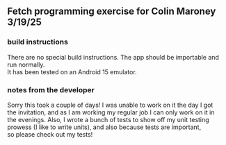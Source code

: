 
## Fetch programming exercise for Colin Maroney 3/19/25

### build instructions

There are no special build instructions. The app should be importable and run normally.   
It has been tested on an Android 15 emulator.

### notes from the developer

Sorry this took a couple of days! I was unable to work on it the day I got   
the invitation, and as I am working my regular job I can only work on it in   
the evenings.  Also, I wrote a bunch of tests to show off my unit testing   
prowess (I like to write units), and also because tests are important,  
so please check out my tests!


